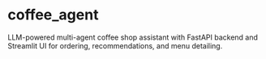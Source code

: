 # coffee_agent
LLM-powered multi-agent coffee shop assistant with FastAPI backend and Streamlit UI for ordering, recommendations, and menu detailing.
